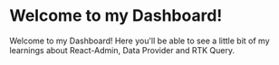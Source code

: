 # Welcome to my Dashboard!

Welcome to my Dashboard! Here you'll be able to see a little bit of my learnings about React-Admin, Data Provider and RTK Query.
